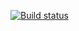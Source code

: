 [![Build status](https://ci.appveyor.com/api/projects/status/3o3ykfc0bmkjfj4e/branch/master?svg=true)](https://ci.appveyor.com/project/tatyana24fomina/selenide2/branch/master)
